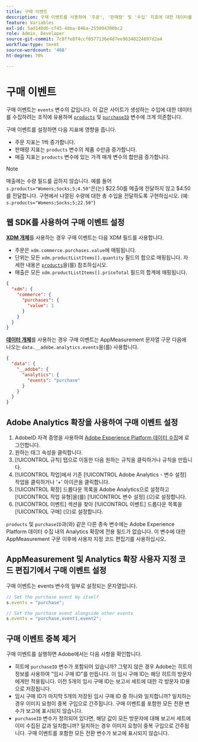 ```yaml
---
title: 구매 이벤트
description: 구매 이벤트를 사용하여 '주문', '판매량' 및 '수입' 지표에 대한 데이터를 수집합니다.
feature: Variables
exl-id: 5ad148d6-cf45-4dea-846a-255004300bc2
role: Admin, Developer
source-git-commit: 7c8ffe8f4ccf0577136e4d7ee96340224897d2a4
workflow-type: tm+mt
source-wordcount: '468'
ht-degree: 70%

---
```


# 구매 이벤트

구매 이벤트는 `events` 변수의 값입니다. 이 값은 사이트가 생성하는 수입에 대한 데이터를 수집하려는 조직에 유용하며 [`products`](../products.md) 및 [`purchaseID`](../purchaseid.md) 변수에 크게 의존합니다.

구매 이벤트를 설정하면 다음 지표에 영향을 줍니다.

* 주문 지표는 1씩 증가합니다.
* 판매량 지표는 `products` 변수의 제품 수만큼 증가합니다.
* 매출 지표는 `products` 변수에 있는 가격 매개 변수의 합만큼 증가합니다.

>[!NOTE]
>
>매출에는 수량 필드를 곱하지 않습니다. 예를 들어 `s.products="Womens;Socks;5;4.50"`은(는) $22.50를 메출에 전달하지 않고 $4.50를 전달합니다. 구현에서 나열된 수량에 대한 총 수입을 전달하도록 구현하십시오. (예: `s.products="Womens;Socks;5;22.50"`)

## 웹 SDK를 사용하여 구매 이벤트 설정

[**XDM 개체**](/help/implement/aep-edge/xdm-var-mapping.md)&#x200B;를 사용하는 경우 구매 이벤트는 다음 XDM 필드를 사용합니다.

* 주문은 `xdm.commerce.purchases.value`에 매핑됩니다.
* 단위는 모든 `xdm.productListItems[].quantity` 필드의 합으로 매핑됩니다. 자세한 내용은 [`products`](../products.md)을(를) 참조하십시오.
* 매출은 모든 `xdm.productListItems[].priceTotal` 필드의 합계에 매핑됩니다.

```json
{
  "xdm": {
    "commerce": {
      "purchases": {
        "value": 1
      }
    }
  }
}
```

[**데이터 개체**](/help/implement/aep-edge/data-var-mapping.md)&#x200B;를 사용하는 경우 구매 이벤트는 AppMeasurement 문자열 구문 다음에 나오는 `data.__adobe.analytics.events`을(를) 사용합니다.

```json
{
  "data": {
    "__adobe": {
      "analytics": {
        "events": "purchase"
      }
    }
  }
}
```

## Adobe Analytics 확장을 사용하여 구매 이벤트 설정

1. AdobeID 자격 증명을 사용하여 [Adobe Experience Platform 데이터 수집](https://experience.adobe.com/data-collection)에 로그인합니다.
2. 원하는 태그 속성을 클릭합니다.
3. [!UICONTROL 규칙] 탭으로 이동한 다음 원하는 규칙을 클릭하거나 규칙을 만듭니다.
4. [!UICONTROL 작업]에서 기존 [!UICONTROL Adobe Analytics - 변수 설정] 작업을 클릭하거나 &#39;+&#39; 아이콘을 클릭합니다.
5. [!UICONTROL 확장] 드롭다운 목록을 Adobe Analytics으로 설정하고 [!UICONTROL 작업 유형]을(를) [!UICONTROL 변수 설정] (으)로 설정합니다.
6. [!UICONTROL 이벤트] 섹션을 찾아 [!UICONTROL 이벤트] 드롭다운 목록을 [!UICONTROL 구매] (으)로 설정합니다.

`products` 및 `purchaseID`과(와) 같은 다른 종속 변수에는 Adobe Experience Platform 데이터 수집 내의 Analytics 확장에 전용 필드가 없습니다. 이 변수에 대한 AppMeasurement 구문 이후에 사용자 지정 코드 편집기를 사용하십시오.

## AppMeasurement 및 Analytics 확장 사용자 지정 코드 편집기에서 구매 이벤트 설정

구매 이벤트는 events 변수의 일부로 설정되는 문자열입니다.

```js
// Set the purchase event by itself
s.events = "purchase";

// Set the purchase event alongside other events
s.events = "purchase,event1,event2";
```

## 구매 이벤트 중복 제거

구매 이벤트를 실행하면 Adobe에서는 다음 사항을 확인합니다.

* 히트에 `purchaseID` 변수가 포함되어 있습니까? 그렇지 않은 경우 Adobe는 히트의 정보를 사용하여 &quot;임시 구매 ID&quot;를 만듭니다. 이 임시 구매 ID는 해당 히트의 방문자에게만 적용됩니다. 이전 5개의 임시 구매 ID는 보고서 세트에 대한 각 방문자 ID용으로 저장됩니다.
* 임시 구매 ID가 마지막 5개의 저장된 임시 구매 ID 중 하나와 일치합니까? 일치하는 경우 이미지 요청이 중복 구입으로 간주됩니다. 구매 이벤트를 포함한 모든 전환 변수가 보고에 표시되지 않습니다.
* `purchaseID` 변수가 정의되어 있다면, 해당 값이 모든 방문자에 대해 보고서 세트에 이미 수집된 값과 일치합니까? 일치하는 경우 이미지 요청이 중복 구입으로 간주됩니다. 구매 이벤트를 포함한 모든 전환 변수가 보고에 표시되지 않습니다.
